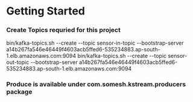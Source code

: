 # Getting Started

### Create Topics requried for this project

bin/kafka-topics.sh --create --topic sensor-in-topic --bootstrap-server a14b267fa546e46449f4603acb5ffed6-535234883.ap-south-1.elb.amazonaws.com:9094
bin/kafka-topics.sh --create --topic sensor-out-topic --bootstrap-server a14b267fa546e46449f4603acb5ffed6-535234883.ap-south-1.elb.amazonaws.com:9094

### Produce is available under com.somesh.kstream.producers package



